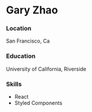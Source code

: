 # Gary Zhao

### Location

San Francisco, Ca

### Education

University of California, Riverside

### Skills

- React
- Styled Components
